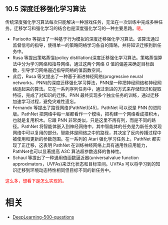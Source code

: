 

## 10.5 深度迁移强化学习算法

传统深度强化学习算法每次只能解决一种游戏任务，无法在一次训练中完成多种任务。迁移学习和强化学习的结合也是深度强化学习的一种主要思路。<span style="color:red;">嗯。</span>

- Parisotto 等提出了一种基于行为模拟的深度迁移强化学习算法。该算法通过监督信号的指导，使得单一的策略网络学习各自的策略，并将知识迁移到新任务中。
- Rusa 等提出策略蒸馏(policy distillation)深度迁移强化学习算法。策略蒸馏算法中分为学习网络和指导网络，通过这两个网络 $Q$ 值的偏差来确定目标函数，引导学习网络逼近指导网络的值函数空间。
- 此后，Rusa 等又提出了一种基于渐进神经网络(progressive neural networks，PNN)的深度迁移强化学习算法，PNN是一种把神经网络和神经网络连起来的算法。它在一系列序列任务中，通过渐进的方式来存储知识和提取特征，完成了对知识的迁移。PNN 最终实现多个独立任务的训练，通过迁移加速学习过程，避免灾难性遗忘。
- Fernando 等提出了路径网络(PathNet)[45]，PathNet 可以说是 PNN 的进阶版。PathNet 把网络中每一层都看作一个模块，把构建一个网络看成搭积木，也就是复用积木。它跟 PNN 非常类似，只是这里不再有列，而是不同的路径。PathNet 将智能体嵌入到神经网络中，其中智能体的任务是为新任务发现网络中可以复用的部分。智能体是网络之中的路径，其决定了反向传播过程中被使用和更新的参数范围。在一系列的 Atari 强化学习任务上，PathNet 都实现了正迁移，这表明 PathNet 在训练神经网络上具有通用性应用能力，PathNet也可以显著提高 A3C 算法超参数选择的鲁棒性。
- Schaul 等提出了一种通用值函数逼近器(universalvalue function approximators，UVFAs)来泛化状态和目标空间。UVFAs 可以将学习到的知识迁移到环境动态特性相同但目标不同的新任务中。

<span style="color:red;">这么多，想看下是怎么实现的。</span>





# 相关

- [DeepLearning-500-questions](https://github.com/scutan90/DeepLearning-500-questions)
